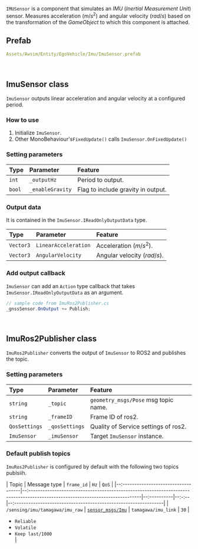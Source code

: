 `IMUSensor` is a component that simulates an *IMU* (*Inertial Measurement Unit*) sensor.
Measures acceleration (${m}/{s^2}$) and angular velocity (${rad}/{s}$) based on the transformation of the *GameObject* to which this component is attached.

## Prefab

```{.yml .no-copy}
Assets/Awsim/Entity/EgoVehicle/Imu/ImuSensor.prefab
```

<br>

## ImuSensor class

`ImuSensor` outputs linear acceleration and angular velocity at a configured period.

### How to use

1. Initialize `ImuSensor`.
1. Other MonoBehaviour's`FixedUpdate()` calls `ImuSensor.OnFixedUpdate()`


### Setting parameters

|Type|Parameter|Feature|
|:--|:--|:--|
|`int`|`_outputHz`|Period to output.|
|`bool`|`_enableGravity`|Flag to include gravity in output.|

### Output data

It is contained in the `ImuSensor.IReadOnlyOutputData` type.

|Type|Parameter|Feature|
|:--|:--|:--|
|`Vector3`|`LinearAcceleration`|Acceleration (${m}/{s^2}$).|
|`Vector3`|`AngularVelocity`|Angular velocity (${rad}/{s}$).|

### Add output callback

`ImuSensor` can add an `Action` type callback that takes `ImuSensor.IReadOnlyOutputData` as an argument.

```cs
// sample code from ImuRos2Publisher.cs
_gnssSensor.OnOutput += Publish;
```

<br >

## ImuRos2Publisher class

`ImuRos2Publisher` converts the output of `ImuSensor` to ROS2 and publishes the topic.

### Setting parameters

|Type|Parameter|Feature|
|:--|:--|:--|
|`string`|`_topic`|`geometry_msgs/Pose` msg topic name.|
|`string`|`_frameID`|Frame ID of ros2.|
|`QosSettings`|`_qosSettings`|Quality of Service settings of ros2.|
|`ImuSensor`|`_imuSensor`|Target `ImuSensor` instance.|

### Default publish topics

`ImuRos2Publisher` is configured by default with the following two topics publsiih.

| Topic                                | Message type                                                                                                                   | `frame_id`  | `Hz`  | `QoS`                                                            |
|--:-----------------------------------|--:-----------------------------------------------------------------------------------------------------------------------------|--:----------|--:-:--|--:---------------------------------------------------------------|
| `/sensing/imu/tamagawa/imu_raw`             | [`sensor_msgs/Imu`](https://docs.ros.org/en/api/sensor_msgs/html/msg/Imu.html)                                                                                   | `tamagawa/imu_link`                     | `30`  | <ul><li>`Reliable`</li><li>`Volatile`</li><li>`Keep last/1000`</li> |